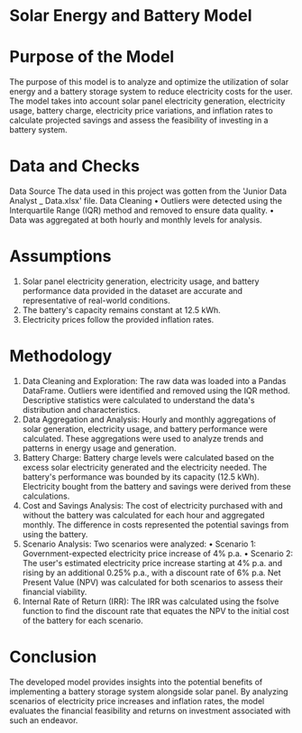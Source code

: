 # Solar Energy and Battery Model
# Purpose of the Model
The purpose of this model is to analyze and optimize the utilization of solar energy and a battery storage system to reduce electricity costs for the user. The model takes into account solar panel electricity generation, electricity usage, battery charge, electricity price variations, and inflation rates to calculate projected savings and assess the feasibility of investing in a battery system.
# Data and Checks
Data Source
The data used in this project was gotten from the 'Junior Data Analyst _ Data.xlsx' file.
Data Cleaning
•	Outliers were detected using the Interquartile Range (IQR) method and removed to ensure data quality.
•	Data was aggregated at both hourly and monthly levels for analysis.
# Assumptions
1.	Solar panel  electricity generation, electricity usage, and battery performance data provided in the dataset are accurate and representative of real-world conditions.
2.	The battery's capacity remains constant at 12.5 kWh.
3.	Electricity prices follow the provided inflation rates.
# Methodology
1.	Data Cleaning and Exploration: The raw data was loaded into a Pandas DataFrame. Outliers were identified and removed using the IQR method. Descriptive statistics were calculated to understand the data's distribution and characteristics.
2.	Data Aggregation and Analysis: Hourly and monthly aggregations of solar generation, electricity usage, and battery performance were calculated. These aggregations were used to analyze trends and patterns in energy usage and generation.
3.	Battery Charge: Battery charge levels were calculated based on the excess solar electricity generated and the electricity needed. The battery's performance was bounded by its capacity (12.5 kWh). Electricity bought from the battery and savings were derived from these calculations.
4.	Cost and Savings Analysis: The cost of electricity purchased with and without the battery was calculated for each hour and aggregated monthly. The difference in costs represented the potential savings from using the battery.
5.	Scenario Analysis: Two scenarios were analyzed:
•	Scenario 1: Government-expected electricity price increase of 4% p.a.
•	Scenario 2: The user's estimated electricity price increase starting at 4% p.a. and rising by an additional 0.25% p.a., with a discount rate of 6% p.a. Net Present Value (NPV) was calculated for both scenarios to assess their financial viability.
6.	Internal Rate of Return (IRR): The IRR was calculated using the fsolve function to find the discount rate that equates the NPV to the initial cost of the battery for each scenario.
# Conclusion
The developed model provides insights into the potential benefits of implementing a battery storage system alongside solar panel. By analyzing scenarios of electricity price increases and inflation rates, the model evaluates the financial feasibility and returns on investment associated with such an endeavor. 

